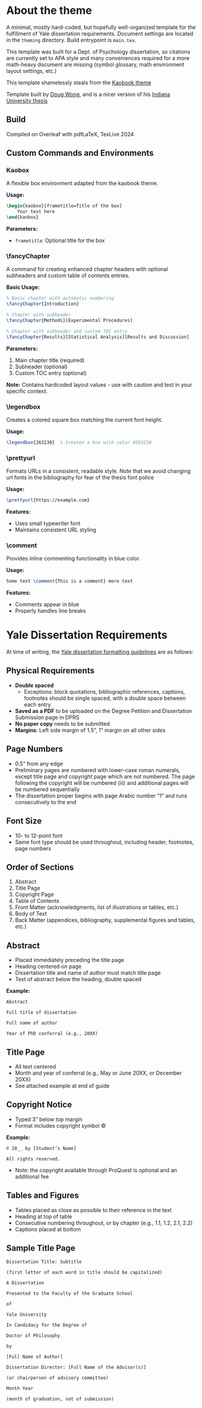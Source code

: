 # About the theme
A minimal, mostly hard-coded, but hopefully well-organized template for the fulfillment of Yale dissertation requirements. Document settings are located in the `theming` directory. Build entrypoint is `main.tex`.

This template was built for a Dept. of Psychology dissertation, so citations are currently set to APA style and many conveniences required for a more math-heavy document are missing (symbol glossary, math environment layout settings, etc.)

This template shamelessly steals from the [Kaobook theme][kaobook-link]

Template built by [Doug Wong][doug-wong-link], and is a nicer version of his [Indiana University thesis][indiana-thesis-link]

## Build

Compiled on Overleaf with pdfLaTeX, TexLive 2024

## Custom Commands and Environments

### Kaobox
A flexible box environment adapted from the kaobook theme.

**Usage:**
```latex
\begin{kaobox}[frametitle=Title of the box]
    Your text here
\end{kaobox}
```

**Parameters:**
- `frametitle`: Optional title for the box

### \fancyChapter
A command for creating enhanced chapter headers with optional subheaders and custom table of contents entries.

**Basic Usage:**
```latex
% Basic chapter with automatic numbering
\fancyChapter{Introduction}

% Chapter with subheader
\fancyChapter{Methods}[Experimental Procedures]

% Chapter with subheader and custom TOC entry
\fancyChapter{Results}[Statistical Analysis][Results and Discussion]
```

**Parameters:**
1. Main chapter title (required)
2. Subheader (optional)
3. Custom TOC entry (optional)

**Note:** Contains hardcoded layout values - use with caution and test in your specific context.

### \legendbox
Creates a colored square box matching the current font height.

**Usage:**
```latex
\legendbox{263238}  % Creates a box with color #263238
```

### \prettyurl
Formats URLs in a consistent, readable style. Note that we avoid changing
url fonts in the bibliography for fear of the thesis font police

**Usage:**
```latex
\prettyurl{https://example.com}
```

**Features:**
- Uses small typewriter font
- Maintains consistent URL styling

### \comment
Provides inline commenting functionality in blue color.

**Usage:**
```latex
Some text \comment{This is a comment} more text
```

**Features:**
- Comments appear in blue
- Properly handles line breaks

# Yale Dissertation Requirements

At time of writing, the [Yale dissertation formatting guidelines][registrar-link] are as follows:

## Physical Requirements

- **Double spaced**
  - Exceptions: block quotations, bibliographic references, captions, footnotes should be single spaced, with a double space between each entry
- **Saved as a PDF** to be uploaded on the Degree Petition and Dissertation Submission page in DPRS
- **No paper copy** needs to be submitted
- **Margins**: Left side margin of 1.5”, 1” margin on all other sides

## Page Numbers

- 0.5” from any edge
- Preliminary pages are numbered with lower-case roman numerals, except title page and copyright page which are not numbered. The page following the copyright will be numbered (iii) and additional pages will be numbered sequentially
- The dissertation proper begins with page Arabic number “1” and runs consecutively to the end

## Font Size

- 10- to 12-point font
- Same font type should be used throughout, including header, footnotes, page numbers

## Order of Sections

1. Abstract
2. Title Page
3. Copyright Page
4. Table of Contents
5. Front Matter (acknowledgments, list of illustrations or tables, etc.)
6. Body of Text
7. Back Matter (appendices, bibliography, supplemental figures and tables, etc.)

## Abstract

- Placed immediately preceding the title page
- Heading centered on page
- Dissertation title and name of author must match title page
- Text of abstract below the heading, double spaced

**Example:**

```
Abstract

Full title of dissertation

Full name of author

Year of PhD conferral (e.g., 20XX)
```

## Title Page

- All text centered
- Month and year of conferral (e.g., May or June 20XX, or December 20XX)
- See attached example at end of guide

## Copyright Notice

- Typed 3” below top margin
- Format includes copyright symbol ©

**Example:**

```
© 20__ by [Student’s Name]

All rights reserved.
```

- Note: the copyright available through ProQuest is optional and an additional fee

## Tables and Figures

- Tables placed as close as possible to their reference in the text
- Heading at top of table
- Consecutive numbering throughout, or by chapter (e.g., 1.1, 1.2, 2.1, 2.2)
- Captions placed at bottom

## Sample Title Page

```
Dissertation Title: Subtitle

(first letter of each word in title should be capitalized)

A Dissertation

Presented to the Faculty of the Graduate School

of

Yale University

In Candidacy for the Degree of

Doctor of Philosophy

by

[Full Name of Author]

Dissertation Director: [Full Name of the Advisor(s)]

(or chairperson of advisory committee)

Month Year

(month of graduation, not of submission)
```

<!-- HYPERLINKS -->
[registrar-link]: https://registrar.yale.edu/students/dissertation-submission
[kaobook-link]: https://github.com/fmarotta/kaobook
[doug-wong-link]: https://github.com/dougUCN
[indiana-thesis-link]: https://github.com/dougUCN/thesis